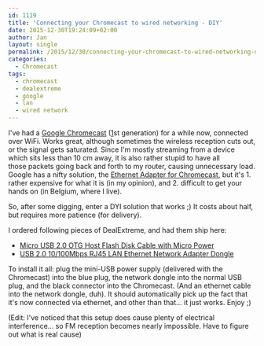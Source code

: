 ```yaml
---
id: 1119
title: 'Connecting your Chromecast to wired networking - DIY'
date: 2015-12-30T19:24:09+02:00
author: Jan
layout: single
permalink: /2015/12/30/connecting-your-chromecast-to-wired-networking-diy/
categories:
  - Chromecast
tags:
  - chromecast
  - dealextreme
  - google
  - lan
  - wired network
---
```

I've had a [Google Chromecast](https://www.google.com/chromecast/) ([1](https://en.wikipedia.org/wiki/Chromecast#First_generation)st</sup> generation</a>) for a while now, connected over WiFi. Works great, although sometimes the wireless reception cuts out, or the signal gets saturated. Since I'm mostly streaming from a device which sits less than 10 cm away, it is also rather stupid to have all those packets going back and forth to my router, causing unnecessary load.  
Google has a nifty solution, the [Ethernet Adapter for Chromecast](https://store.google.com/product/ethernet_adapter_for_chromecast), but it's 1. rather expensive for what it is (in my opinion), and 2. difficult to get your hands on (in Belgium, where I live).

So, after some digging, enter a DYI solution that works ;) It costs about half, but requires more patience (for delivery).

I ordered following pieces of DealExtreme, and had them ship here:

  * [Micro USB 2.0 OTG Host Flash Disk Cable with Micro Power](http://www.dx.com/p/cy-u2-266-bk-micro-usb-2-0-otg-host-flash-disk-cable-with-micro-power-for-samsung-galaxy-s3-s4-i9500-352112)
  * [USB 2.0 10/100Mbps RJ45 LAN Ethernet Network Adapter Dongle](http://www.dx.com/p/usb-2-0-10-100mbps-rj45-lan-ethernet-network-adapter-dongle-34691)

To install it all: plug the mini-USB power supply (delivered with the Chromecast) into the blue plug, the network dongle into the normal USB plug, and the black connector into the Chromecast. (And an ethernet cable into the network dongle, duh). It should automatically pick up the fact that it's now connected via ethernet, and other than that... it just works. Enjoy ;)

(Edit: I've noticed that this setup does cause plenty of electrical interference... so FM reception becomes nearly impossible. Have to figure out what is real cause)